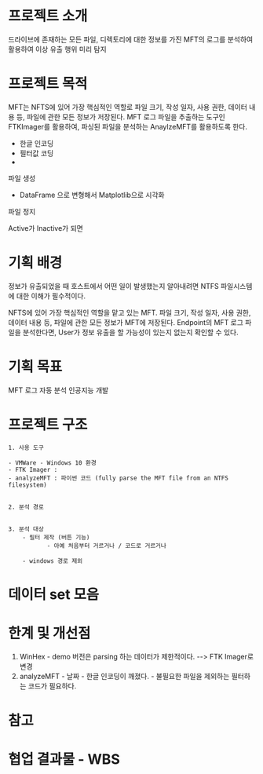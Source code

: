 # 프로젝트 소개

드라이브에 존재하는 모든 파일, 디렉토리에 대한 정보를 가진 MFT의 로그를 분석하여 활용하여 이상 유출 행위 미리 탐지

# 프로젝트 목적

MFT는 NFTS에 있어 가장 핵심적인 역할로 파일 크기, 작성 일자, 사용 권한, 데이터 내용 등, 파일에 관한 모든 정보가 저장된다.
MFT 로그 파일을 추출하는 도구인 FTKImager를 활용하여, 파싱된 파일을 분석하는 AnaylzeMFT를 활용하도록 한다.

* 한글 인코딩
* 필터값 코딩
* 

파일 생성
- DataFrame 으로 변형해서 Matplotlib으로 시각화 

파일 정지


Active가 Inactive가 되면 



# 기획 배경

정보가 유출되었을 때 호스트에서 어떤 일이 발생했는지 알아내려면 NTFS 파일시스템에 대한 이해가 필수적이다.

NFTS에 있어 가장 핵심적인 역할을 맡고 있는 MFT. 파일 크기, 작성 일자, 사용 권한, 데이터 내용 등, 파일에 관한 모든 정보가 MFT에 저장된다. 
Endpoint의 MFT 로그 파일을 분석한다면, User가 정보 유출을 할 가능성이 있는지 없는지 확인할 수 있다.


# 기획 목표

MFT 로그 자동 분석 인공지능 개발


# 프로젝트 구조

    1. 사용 도구
    
    - VMWare - Windows 10 환경
    - FTK Imager : 
    - analyzeMFT : 파이썬 코드 (fully parse the MFT file from an NTFS filesystem) 
   
    
    2. 분석 경로
    
    
    3. 분석 대상
        - 필터 제작 (버튼 기능)
               - 아예 처음부터 거르거나 / 코드로 거르거나
               
        - windows 경로 제외
        
# 데이터 set 모음


# 한계 및 개선점

1. WinHex - demo 버전은 parsing 하는 데이터가 제한적이다. --> FTK Imager로 변경
2. analyzeMFT   - 날짜
                - 한글 인코딩이 깨졌다.
                - 불필요한 파일을 제외하는 필터하는 코드가 필요하다.


# 참고


# 협업 결과물 - WBS
